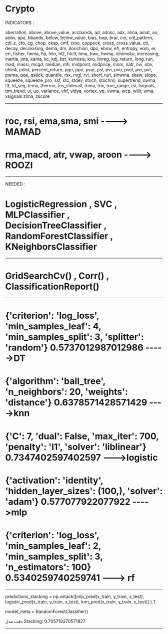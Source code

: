 # Crypto

INDICATORS :

aberration, above, above_value, accbands, ad, adosc, adx,
alma, amat, ao, aobv, apo, bbands, 
below, below_value, bias, bop, brar, cci, cdl_pattern, cdl_z,
cfo, cg, chop, cksp, cmf, cmo, coppock, cross, cross_value, 
cti, decay, decreasing, dema, dm, donchian, dpo, ebsw, efi, 
entropy, eom, er, eri, fisher, fwma, ha, hilo, hl2, hlc3, hma, hwc,
hwma, ichimoku, increasing, inertia, jma, kama, kc, kdj, kst, kurtosis,
kvo, linreg, log_return, long_run,  mad, massi, mcgd, median, mfi, 
midpoint, midprice, mom, natr, nvi, obv, ohlc4, pdist, percent_return, pgo,
ppo, psar, psl, pvi, pvo, pvol, pvr, pvt, pwma, qqe, qstick, quantile, 
 rsx, rvgi, rvi, short_run, sinwma, skew, slope, squeeze,
squeeze_pro, ssf, stc, stdev, stoch, stochrsi, supertrend, swma, t3, td_seq,
tema, thermo, tos_stdevall, trima, trix, true_range, tsi, tsignals, ttm_trend, 
ui, uo, variance, vhf, vidya, vortex, vp, vwma, wcp, willr, wma, xsignals
zlma, zscore

-----------------------------------------------------------------------------------------------------
# roc, rsi, ema,sma, smi ----> MAMAD


# rma,macd, atr, vwap, aroon ----> ROOZI

-----------------------------------------------------------------------------------------------------
NEEDED :

# LogisticRegression , SVC , MLPClassifier , DecisionTreeClassifier , RandomForestClassifier , KNeighborsClassifier

-----------------------------------------------------------------------------------------------------
# GridSearchCv() , Corr() , ClassificationReport()
-----------------------------------------------------------------------------------------------------

# {'criterion': 'log_loss', 'min_samples_leaf': 4, 'min_samples_split': 3, 'splitter': 'random'} 0.5737012987012986 ----->DT


# {'algorithm': 'ball_tree', 'n_neighbors': 20, 'weights': 'distance'} 0.6378571428571429 ---->knn

# {'C': 7, 'dual': False, 'max_iter': 700, 'penalty': 'l1', 'solver': 'liblinear'} 0.7347402597402597 --->logistic

# {'activation': 'identity', 'hidden_layer_sizes': (100,), 'solver': 'adam'} 0.577077922077922 ---->mlp

# {'criterion': 'log_loss', 'min_samples_leaf': 2, 'min_samples_split': 3, 'n_estimators': 100} 0.5340259740259741 ---> rf

-----------------------------------------------------------------------------------------------------
predictions_stacking = np.vstack([mlp_pred(x_train, y_train, x_test),
                                  logistic_pred(x_train, y_train, x_test),
                                  knn_pred(x_train, y_train, x_test)]
                                 ).T

model_meta = RandomForestClassifier()

دقت مدل Stacking: 0.705718270571827

-----------------------------------------------------------------------------------------------------